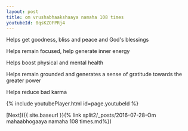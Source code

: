 ```yaml
---
layout: post
title: om vrushabhaakshaaya namaha 108 times
youtubeId: 0qsKZOFPRj4
---
```

 
 
Helps get goodness, bliss and peace and God's blessings
 
Helps remain focused, help generate inner energy 
 
Helps boost physical and mental health 
 
Helps remain grounded and generates a sense of gratitude towards the greater power 
 
Helps reduce bad karma
 
 
 
 


{% include youtubePlayer.html id=page.youtubeId %}
 
[Next]({{ site.baseurl }}{% link  split2/_posts/2016-07-28-Om mahaabhogaaya namaha 108 times.md%})
 
